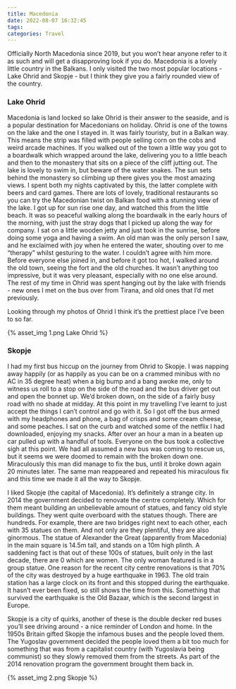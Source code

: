 ```yaml
---
title: Macedonia
date: 2022-08-07 16:32:45
tags:
categories: Travel
---
```

Officially North Macedonia since 2019, but you won’t hear anyone refer to it as such and will get a disapproving look if you do. Macedonia is a lovely little country in the Balkans. I only visited the two most popular locations - Lake Ohrid and Skopje - but I think they give you a fairly rounded view of the country.

### Lake Ohrid

Macedonia is land locked so lake Ohrid is their answer to the seaside, and is a popular destination for Macedonians on holiday. Ohrid is one of the towns on the lake and the one I stayed in. It was fairly touristy, but in a Balkan way. This means the strip was filled with people selling corn on the cobs and weird arcade machines. If you walked out of the town a little way you got to a boardwalk which wrapped around the lake, delivering you to a little beach and then to the monastery that sits on a piece of the cliff jutting out. The lake is lovely to swim in, but beware of the water snakes. The sun sets behind the monastery so climbing up there gives you the most amazing views. I spent both my nights captivated by this, the latter complete with beers and card games. There are lots of lovely, traditional restaurants so you can try the Macedonian twist on Balkan food with a stunning view of the lake. I got up for sun rise one day, and watched this from the little beach. It was so peaceful walking along the boardwalk in the early hours of the morning, with just the stray dogs that I picked up along the way for company. I sat on a little wooden jetty and just took in the sunrise, before doing some yoga and having a swim. An old man was the only person I saw, and he exclaimed with joy when he entered the water, shouting over to me “therapy” whilst gesturing to the water. I couldn’t agree with him more. Before everyone else joined in, and before it got too hot, I walked around the old town, seeing the fort and the old churches. It wasn’t anything too impressive, but it was very pleasant, especially with no one else around. The rest of my time in Ohrid was spent hanging out by the lake with friends - new ones I met on the bus over from Tirana, and old ones that I’d met previously.

Looking through my photos of Ohrid I think it’s the prettiest place I’ve been to so far.

{% asset_img 1.png Lake Ohrid %}

### Skopje

I had my first bus hiccup on the journey from Ohrid to Skopje. I was napping away happily (or as happily as you can be on a crammed minibus with no AC in 35 degree heat) when a big bump and a bang awoke me, only to witness us roll to a stop on the side of the road and the bus driver get out and open the bonnet up. We’d broken down, on the side of a fairly busy road with no shade at midday. At this point in my travelling I’ve learnt to just accept the things I can’t control and go with it. So I got off the bus armed with my headphones and phone, a bag of crisps and some cream cheese, and some peaches. I sat on the curb and watched some of the netflix I had downloaded, enjoying my snacks. After over an hour a man in a beaten up car pulled up with a handful of tools. Everyone on the bus took a collective sigh at this point. We had all assumed a new bus was coming to rescue us, but it seems we were doomed to remain with the broken down one. Miraculously this man did manage to fix the bus, until it broke down again 20 minutes later. The same man reappeared and repeated his miraculous fix and this time we made it all the way to Skopje. 

I liked Skopje (the capital of Macedonia). It’s definitely a strange city. In 2014 the government decided to renovate the centre completely. Which for them meant building an unbelievable amount of statues, and fancy old style buildings. They went quite overboard with the statues though. There are hundreds. For example, there are two bridges right next to each other, each with 35 statues on them. And not only are they plentiful, they are also ginormous. The statue of Alexander the Great (apparently from Macedonia) in the main square is 14.5m tall, and stands on a 10m high plinth. A saddening fact is that out of these 100s of statues, built only in the last decade, there are 0 which are women. The only woman featured is in a group statue. One reason for the recent city centre renovations is that 70% of the city was destroyed by a huge earthquake in 1963. The old train station has a large clock on its front and this stopped during the earthquake. It hasn’t ever been fixed, so still shows the time from this. Something that survived the earthquake is the Old Bazaar, which is the second largest in Europe. 

Skopje is a city of quirks, another of these is the double decker red buses you’ll see driving around - a nice reminder of London and home. In the 1950s Britain gifted Skopje the infamous buses and the people loved them. The Yugoslav government decided the people loved them a bit too much for something that was from a capitalist country (with Yugoslavia being communist) so they slowly removed them from the streets. As part of the 2014 renovation program the government brought them back in.

{% asset_img 2.png Skopje %}